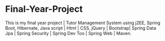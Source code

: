 # Final-Year-Project
This is my final year project | Tutor Management System using j2EE, Spring Boot, Hibernate, Java script | Html | CSS, jQuery | Bootstrap| Spring Data Jpa | Spring Security | Spring Dev Too | Spring Web | Maven.
